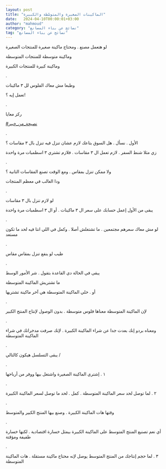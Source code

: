 ```yaml
---
layout: post
title: "الماكينات الصغيرة والمتوسّطة والكبيرة"
date:   2024-04-10T00:00:01+03:00
author: "mahmoud"
category: "نصائح عن بناء المصانع"
tag: "نصائح عن بناء المصانع"
---
```



لو هتعمل مصنع . ومحتاج ماكينة صغيرة للمنتجات
الصغيرة

وماكينة متوسطة للمنتجات المتوسطة

وماكينة كبيرة للمنتجات الكبيرة

.

وطبعا مش معاك الفلوس لل ٣ ماكينات

تعمل إيه ؟!

.

ركز معايا

[<u>\#نصيحة\_من\_خبير</u>](https://www.facebook.com/hashtag/%D9%86%D8%B5%D9%8A%D8%AD%D8%A9_%D9%85%D9%86_%D8%AE%D8%A8%D9%8A%D8%B1?__eep__=6&__cft__%5b0%5d=AZXSVhR1IGPDyL26NHgd6fp8o7P4jW6rx03tXL_-N0SuoGcgnGV7hgHqtwq2ohxtZWHMKzLrNsiVNiT_kKAFvIM62zgN2yQwZEaLMj6sUKk4609vSA-tGHtU92ZDq467mYci09D9bB9prWj0RDWeelVmXtLCbInmxCVpugjS2kVxIxDdUI5WQJDZcwAIGV4P0nw&__tn__=*NK-R)

.

الأول . نسأل . هل السوق بتاعك لازم عشان تنزل فيه تنزل
بال ٣ مقاسات ؟

زي مثلا شنط السفر . لازم تعمل ال ٣ مقاسات . فلازم تشتري
٣ اسطمبات مرة واحدة

.

ولا ممكن تنزل بمقاس . ومع الوقت تصنع المقاسات التانية
؟

ودا الغالب في معظم المنتجات

.

لو لازم تنزل بال ٣ مقاسات

يبقى من الأول إعمل حسابك على سعر ال ٣ ماكينات . أو ال ٣
اسطمبات مرة واحدة

.

لو مش معاك سعرهم مجتمعين . ما تشتغلش أصلا . وكمل في اللي
انتا فيه لحد ما تكون مستعد

.

طيب لو ينفع تنزل بمقاس مقاس

.

يبقى في الحالة دي القاعدة بتقول . شر الأمور الوسط

ما تشتريش الماكينة المتوسطة

أو . خلي الماكينة المتوسطة هي آخر ماكينة تشتريها

.

لإن الماكينة المتوسطة معناها فلوس متوسطة . بدون الوصول
لإنتاج المنتج الكبير

.

ومعناه بردو إنك بعدت جدا عن شراء الماكينة الكبيرة . لإنك
صرفت مدخراتك في شراء الماكينة المتوسطة

.

يبقى التسلسل هيكون كالتالي /

.

١ . إشتري الماكينة الصغيرة واشتغل
بيها ووفر من أرباحها

.

٢ . لما توصل لحد سعر الماكينة
المتوسطة . كمل . لحد ما توصل لسعر الماكينة الكبيرة

.

وقتها هات الماكينة الكبيرة . وصنع بيها المنتج الكبير
والمتوسط

.

أي نعم تصنيع المنتج المتوسط على الماكينة الكبيرة بيمثل
خسارة اقتصادية . لكنها خسارة طفيفة ومؤقتة

.

٣ . لما حجم إنتاجك من المنتج
المتوسط يوصل لإنه محتاج ماكينة مستقلة . هات الماكينة المتوسطة
